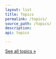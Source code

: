 ```yaml
---
layout: list
title: Topics
permalink: /topics/
source_path: /topics/
description:
api: topics

---
```


[See all topics »](https://digital.gov/topics/)
